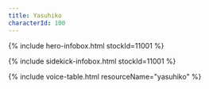 ```yaml
---
title: Yasuhiko
characterId: 100
---
```


{% include hero-infobox.html stockId=11001 %}

{% include sidekick-infobox.html stockId=11001  %}

{% include voice-table.html resourceName="yasuhiko"
%}
